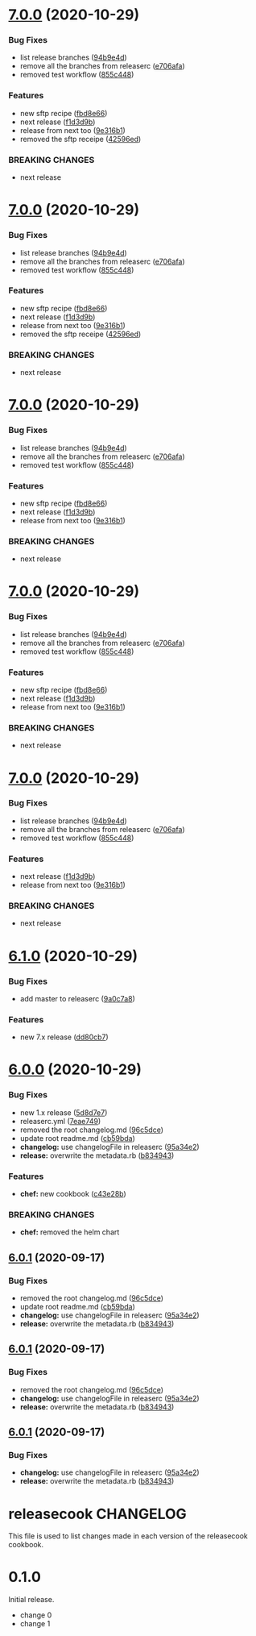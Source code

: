 # [7.0.0](https://github.com/gopisaba/test-release/compare/v6.1.0...v7.0.0) (2020-10-29)


### Bug Fixes

* list release branches ([94b9e4d](https://github.com/gopisaba/test-release/commit/94b9e4d7d2d1cd0b3eff7e8be195675f1f4978d6))
* remove all the branches from releaserc ([e706afa](https://github.com/gopisaba/test-release/commit/e706afa28095ce9ab3fac39a852fe3590165a2f8))
* removed test workflow ([855c448](https://github.com/gopisaba/test-release/commit/855c4482ff0c5bf679f66dbed750940ee34ebee0))


### Features

* new sftp recipe ([fbd8e66](https://github.com/gopisaba/test-release/commit/fbd8e66afc5b55e34619a3090f1094eea06b8259))
* next release ([f1d3d9b](https://github.com/gopisaba/test-release/commit/f1d3d9b522fe39e1954e983e4f1923236aac0e9a))
* release from next too ([9e316b1](https://github.com/gopisaba/test-release/commit/9e316b1325d1d7dea5e6004a10dd5c34159f34e6))
* removed the sftp receipe ([42596ed](https://github.com/gopisaba/test-release/commit/42596eddd61be138b510c628f5d2f61db7361f5b))


### BREAKING CHANGES

* next release

# [7.0.0](https://github.com/gopisaba/test-release/compare/v6.1.0...v7.0.0) (2020-10-29)


### Bug Fixes

* list release branches ([94b9e4d](https://github.com/gopisaba/test-release/commit/94b9e4d7d2d1cd0b3eff7e8be195675f1f4978d6))
* remove all the branches from releaserc ([e706afa](https://github.com/gopisaba/test-release/commit/e706afa28095ce9ab3fac39a852fe3590165a2f8))
* removed test workflow ([855c448](https://github.com/gopisaba/test-release/commit/855c4482ff0c5bf679f66dbed750940ee34ebee0))


### Features

* new sftp recipe ([fbd8e66](https://github.com/gopisaba/test-release/commit/fbd8e66afc5b55e34619a3090f1094eea06b8259))
* next release ([f1d3d9b](https://github.com/gopisaba/test-release/commit/f1d3d9b522fe39e1954e983e4f1923236aac0e9a))
* release from next too ([9e316b1](https://github.com/gopisaba/test-release/commit/9e316b1325d1d7dea5e6004a10dd5c34159f34e6))
* removed the sftp receipe ([42596ed](https://github.com/gopisaba/test-release/commit/42596eddd61be138b510c628f5d2f61db7361f5b))


### BREAKING CHANGES

* next release

# [7.0.0](https://github.com/gopisaba/test-release/compare/v6.1.0...v7.0.0) (2020-10-29)


### Bug Fixes

* list release branches ([94b9e4d](https://github.com/gopisaba/test-release/commit/94b9e4d7d2d1cd0b3eff7e8be195675f1f4978d6))
* remove all the branches from releaserc ([e706afa](https://github.com/gopisaba/test-release/commit/e706afa28095ce9ab3fac39a852fe3590165a2f8))
* removed test workflow ([855c448](https://github.com/gopisaba/test-release/commit/855c4482ff0c5bf679f66dbed750940ee34ebee0))


### Features

* new sftp recipe ([fbd8e66](https://github.com/gopisaba/test-release/commit/fbd8e66afc5b55e34619a3090f1094eea06b8259))
* next release ([f1d3d9b](https://github.com/gopisaba/test-release/commit/f1d3d9b522fe39e1954e983e4f1923236aac0e9a))
* release from next too ([9e316b1](https://github.com/gopisaba/test-release/commit/9e316b1325d1d7dea5e6004a10dd5c34159f34e6))


### BREAKING CHANGES

* next release

# [7.0.0](https://github.com/gopisaba/test-release/compare/v6.1.0...v7.0.0) (2020-10-29)


### Bug Fixes

* list release branches ([94b9e4d](https://github.com/gopisaba/test-release/commit/94b9e4d7d2d1cd0b3eff7e8be195675f1f4978d6))
* remove all the branches from releaserc ([e706afa](https://github.com/gopisaba/test-release/commit/e706afa28095ce9ab3fac39a852fe3590165a2f8))
* removed test workflow ([855c448](https://github.com/gopisaba/test-release/commit/855c4482ff0c5bf679f66dbed750940ee34ebee0))


### Features

* new sftp recipe ([fbd8e66](https://github.com/gopisaba/test-release/commit/fbd8e66afc5b55e34619a3090f1094eea06b8259))
* next release ([f1d3d9b](https://github.com/gopisaba/test-release/commit/f1d3d9b522fe39e1954e983e4f1923236aac0e9a))
* release from next too ([9e316b1](https://github.com/gopisaba/test-release/commit/9e316b1325d1d7dea5e6004a10dd5c34159f34e6))


### BREAKING CHANGES

* next release

# [7.0.0](https://github.com/gopisaba/test-release/compare/v6.1.0...v7.0.0) (2020-10-29)


### Bug Fixes

* list release branches ([94b9e4d](https://github.com/gopisaba/test-release/commit/94b9e4d7d2d1cd0b3eff7e8be195675f1f4978d6))
* remove all the branches from releaserc ([e706afa](https://github.com/gopisaba/test-release/commit/e706afa28095ce9ab3fac39a852fe3590165a2f8))
* removed test workflow ([855c448](https://github.com/gopisaba/test-release/commit/855c4482ff0c5bf679f66dbed750940ee34ebee0))


### Features

* next release ([f1d3d9b](https://github.com/gopisaba/test-release/commit/f1d3d9b522fe39e1954e983e4f1923236aac0e9a))
* release from next too ([9e316b1](https://github.com/gopisaba/test-release/commit/9e316b1325d1d7dea5e6004a10dd5c34159f34e6))


### BREAKING CHANGES

* next release

# [6.1.0](https://github.com/gopisaba/test-release/compare/v6.0.0...v6.1.0) (2020-10-29)


### Bug Fixes

* add master to releaserc ([9a0c7a8](https://github.com/gopisaba/test-release/commit/9a0c7a866ded52b37564f7378a9dde0a8daef43a))


### Features

* new 7.x release ([dd80cb7](https://github.com/gopisaba/test-release/commit/dd80cb7c4e2ab28de662d6d07fcf70bfc02ceb6b))

# [6.0.0](https://github.com/gopisaba/test-release/compare/v5.1.0...v6.0.0) (2020-10-29)


### Bug Fixes

* new 1.x release ([5d8d7e7](https://github.com/gopisaba/test-release/commit/5d8d7e7c65e0b6c4be8d75d77e1f53e2a7fd786b))
* releaserc.yml ([7eae749](https://github.com/gopisaba/test-release/commit/7eae7499194bb9dc9fb030ce5a45e0744fbddb6d))
* removed the root changelog.md ([96c5dce](https://github.com/gopisaba/test-release/commit/96c5dce98808d9c13d259df00abd5e40d358de10))
* update root readme.md ([cb59bda](https://github.com/gopisaba/test-release/commit/cb59bda67eea6b69e349b34e3808d68e1beeb5d7))
* **changelog:** use changelogFile in releaserc ([95a34e2](https://github.com/gopisaba/test-release/commit/95a34e27543f63225b5275b66ce9bc12bace7f0c))
* **release:** overwrite the metadata.rb ([b834943](https://github.com/gopisaba/test-release/commit/b834943903ac4b18ae493f29557fd126ceea26ad))


### Features

* **chef:** new cookbook ([c43e28b](https://github.com/gopisaba/test-release/commit/c43e28b42da379d947b2b412bf0a5c2508d1bb91))


### BREAKING CHANGES

* **chef:** removed the helm chart

## [6.0.1](https://github.com/gopisaba/test-release/compare/6.0.0...6.0.1) (2020-09-17)


### Bug Fixes

* removed the root changelog.md ([96c5dce](https://github.com/gopisaba/test-release/commit/96c5dce98808d9c13d259df00abd5e40d358de10))
* update root readme.md ([cb59bda](https://github.com/gopisaba/test-release/commit/cb59bda67eea6b69e349b34e3808d68e1beeb5d7))
* **changelog:** use changelogFile in releaserc ([95a34e2](https://github.com/gopisaba/test-release/commit/95a34e27543f63225b5275b66ce9bc12bace7f0c))
* **release:** overwrite the metadata.rb ([b834943](https://github.com/gopisaba/test-release/commit/b834943903ac4b18ae493f29557fd126ceea26ad))

## [6.0.1](https://github.com/gopisaba/test-release/compare/6.0.0...6.0.1) (2020-09-17)


### Bug Fixes

* removed the root changelog.md ([96c5dce](https://github.com/gopisaba/test-release/commit/96c5dce98808d9c13d259df00abd5e40d358de10))
* **changelog:** use changelogFile in releaserc ([95a34e2](https://github.com/gopisaba/test-release/commit/95a34e27543f63225b5275b66ce9bc12bace7f0c))
* **release:** overwrite the metadata.rb ([b834943](https://github.com/gopisaba/test-release/commit/b834943903ac4b18ae493f29557fd126ceea26ad))

## [6.0.1](https://github.com/gopisaba/test-release/compare/6.0.0...6.0.1) (2020-09-17)


### Bug Fixes

* **changelog:** use changelogFile in releaserc ([95a34e2](https://github.com/gopisaba/test-release/commit/95a34e27543f63225b5275b66ce9bc12bace7f0c))
* **release:** overwrite the metadata.rb ([b834943](https://github.com/gopisaba/test-release/commit/b834943903ac4b18ae493f29557fd126ceea26ad))

# releasecook CHANGELOG

This file is used to list changes made in each version of the releasecook cookbook.

# 0.1.0

Initial release.

- change 0
- change 1
